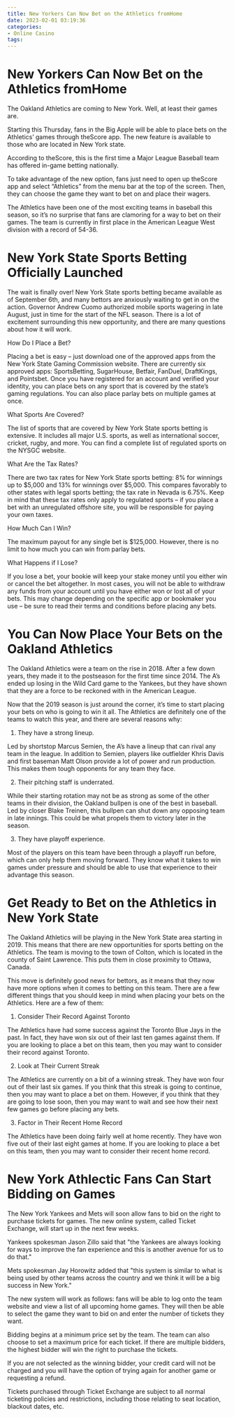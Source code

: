 ```yaml
---
title: New Yorkers Can Now Bet on the Athletics fromHome
date: 2023-02-01 03:19:36
categories:
- Online Casino
tags:
---
```



#  New Yorkers Can Now Bet on the Athletics fromHome

The Oakland Athletics are coming to New York. Well, at least their games are.

Starting this Thursday, fans in the Big Apple will be able to place bets on the Athletics’ games through theScore app. The new feature is available to those who are located in New York state.

According to theScore, this is the first time a Major League Baseball team has offered in-game betting nationally.

To take advantage of the new option, fans just need to open up theScore app and select “Athletics” from the menu bar at the top of the screen. Then, they can choose the game they want to bet on and place their wagers.

The Athletics have been one of the most exciting teams in baseball this season, so it’s no surprise that fans are clamoring for a way to bet on their games. The team is currently in first place in the American League West division with a record of 54-36.

#  New York State Sports Betting Officially Launched

The wait is finally over! New York State sports betting became available as of September 6th, and many bettors are anxiously waiting to get in on the action. Governor Andrew Cuomo authorized mobile sports wagering in late August, just in time for the start of the NFL season. There is a lot of excitement surrounding this new opportunity, and there are many questions about how it will work.

How Do I Place a Bet?

Placing a bet is easy – just download one of the approved apps from the New York State Gaming Commission website. There are currently six approved apps: SportsBetting, SugarHouse, Betfair, FanDuel, DraftKings, and Pointsbet. Once you have registered for an account and verified your identity, you can place bets on any sport that is covered by the state’s gaming regulations. You can also place parlay bets on multiple games at once.

What Sports Are Covered?

The list of sports that are covered by New York State sports betting is extensive. It includes all major U.S. sports, as well as international soccer, cricket, rugby, and more. You can find a complete list of regulated sports on the NYSGC website.

What Are the Tax Rates?

There are two tax rates for New York State sports betting: 8% for winnings up to $5,000 and 13% for winnings over $5,000. This compares favorably to other states with legal sports betting; the tax rate in Nevada is 6.75%. Keep in mind that these tax rates only apply to regulated sports – if you place a bet with an unregulated offshore site, you will be responsible for paying your own taxes.

How Much Can I Win?

The maximum payout for any single bet is $125,000. However, there is no limit to how much you can win from parlay bets.

What Happens if I Lose?

If you lose a bet, your bookie will keep your stake money until you either win or cancel the bet altogether. In most cases, you will not be able to withdraw any funds from your account until you have either won or lost all of your bets. This may change depending on the specific app or bookmaker you use – be sure to read their terms and conditions before placing any bets.

#  You Can Now Place Your Bets on the Oakland Athletics

The Oakland Athletics were a team on the rise in 2018. After a few down years, they made it to the postseason for the first time since 2014. The A’s ended up losing in the Wild Card game to the Yankees, but they have shown that they are a force to be reckoned with in the American League.

Now that the 2019 season is just around the corner, it’s time to start placing your bets on who is going to win it all. The Athletics are definitely one of the teams to watch this year, and there are several reasons why:

1) They have a strong lineup.

Led by shortstop Marcus Semien, the A’s have a lineup that can rival any team in the league. In addition to Semien, players like outfielder Khris Davis and first baseman Matt Olson provide a lot of power and run production. This makes them tough opponents for any team they face.

2) Their pitching staff is underrated.

While their starting rotation may not be as strong as some of the other teams in their division, the Oakland bullpen is one of the best in baseball. Led by closer Blake Treinen, this bullpen can shut down any opposing team in late innings. This could be what propels them to victory later in the season.

3) They have playoff experience.

Most of the players on this team have been through a playoff run before, which can only help them moving forward. They know what it takes to win games under pressure and should be able to use that experience to their advantage this season.

#  Get Ready to Bet on the Athletics in New York State

The Oakland Athletics will be playing in the New York State area starting in 2019. This means that there are new opportunities for sports betting on the Athletics. The team is moving to the town of Colton, which is located in the county of Saint Lawrence. This puts them in close proximity to Ottawa, Canada.

This move is definitely good news for bettors, as it means that they now have more options when it comes to betting on this team. There are a few different things that you should keep in mind when placing your bets on the Athletics. Here are a few of them:

1. Consider Their Record Against Toronto

The Athletics have had some success against the Toronto Blue Jays in the past. In fact, they have won six out of their last ten games against them. If you are looking to place a bet on this team, then you may want to consider their record against Toronto.

2. Look at Their Current Streak

The Athletics are currently on a bit of a winning streak. They have won four out of their last six games. If you think that this streak is going to continue, then you may want to place a bet on them. However, if you think that they are going to lose soon, then you may want to wait and see how their next few games go before placing any bets.

3. Factor in Their Recent Home Record

The Athletics have been doing fairly well at home recently. They have won five out of their last eight games at home. If you are looking to place a bet on this team, then you may want to consider their recent home record.

#  New York Athlectic Fans Can Start Bidding on Games

The New York Yankees and Mets will soon allow fans to bid on the right to purchase tickets for games. The new online system, called Ticket Exchange, will start up in the next few weeks.

Yankees spokesman Jason Zillo said that "the Yankees are always looking for ways to improve the fan experience and this is another avenue for us to do that."

Mets spokesman Jay Horowitz added that "this system is similar to what is being used by other teams across the country and we think it will be a big success in New York."

The new system will work as follows: fans will be able to log onto the team website and view a list of all upcoming home games. They will then be able to select the game they want to bid on and enter the number of tickets they want.

Bidding begins at a minimum price set by the team. The team can also choose to set a maximum price for each ticket. If there are multiple bidders, the highest bidder will win the right to purchase the tickets.

If you are not selected as the winning bidder, your credit card will not be charged and you will have the option of trying again for another game or requesting a refund.

Tickets purchased through Ticket Exchange are subject to all normal ticketing policies and restrictions, including those relating to seat location, blackout dates, etc.